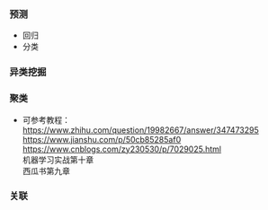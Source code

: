 ### 预测
- 回归
- 分类
### 异类挖掘
### 聚类
- 可参考教程：  
https://www.zhihu.com/question/19982667/answer/347473295  
https://www.jianshu.com/p/50cb85285af0  
https://www.cnblogs.com/zy230530/p/7029025.html  
机器学习实战第十章  
西瓜书第九章
### 关联
